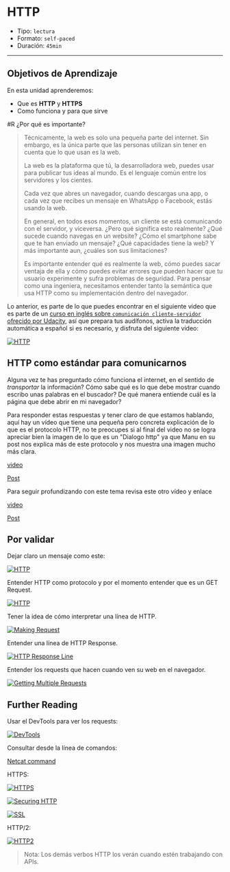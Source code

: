 # HTTP

- Tipo: `lectura`
- Formato: `self-paced`
- Duración: `45min`

***

## Objetivos de Aprendizaje

En esta unidad aprenderemos:

- Que es **HTTP** y **HTTPS**
- Como funciona y para que sirve

#R ¿Por qué es importante?

> Técnicamente, la web es solo una pequeña parte del internet. Sin embargo, es la
> única parte que las personas utilizan sin tener en cuenta que lo que usan es la
> web.
> 
> La web es la plataforma que tú, la desarrolladora web, puedes usar para publicar
> tus ideas al mundo. Es el lenguaje común entre los servidores y los cientes.
> 
> Cada vez que abres un navegador, cuando descargas una app, o cada vez que 
> recibes un mensaje en WhatsApp o Facebook, estás usando la web.
> 
> En general, en todos esos momentos, un cliente se está comunicando con el 
> servidor, y viceversa. ¿Pero qué significa esto realmente? ¿Qué sucede cuando
> navegas en un website? ¿Cómo el smartphone sabe que te han enviado un mensaje? 
> ¿Qué capacidades tiene la web? Y más importante aun, ¿cuáles son sus 
> limitaciones?
> 
> Es importante entender qué es realmente la web, cómo puedes sacar ventaja de 
> ella y cómo puedes evitar errores que pueden hacer que tu usuario experimente
> y sufra problemas de seguridad. Para pensar como una ingeniera, necesitamos 
> entender tanto la semántica que usa HTTP como su implementación dentro del 
> navegador.

Lo anterior, es parte de lo que puedes encontrar en el siguiente video que es
parte de un [curso en inglés sobre `comunicación cliente-servidor` ofrecido 
por Udacity](https://classroom.udacity.com/courses/ud897), así que prepara tus
audífonos, activa la traducción automática a español si es necesario, y disfruta
del siguiente video:

[![HTTP](https://img.youtube.com/vi/HBmOROFs8WM/0.jpg)](https://youtu.be/HBmOROFs8WM)

## HTTP como estándar para comunicarnos

Alguna vez te has preguntado cómo funciona el internet, en el sentido
de *transportar* la información? Cómo sabe qué es lo que debe mostrar cuando
escribo unas palabras en el buscador? De qué manera entiende cuál es la
página que debe abrir en mi navegador?

Para responder estas respuestas y tener claro de que estamos hablando, aquí hay
un vídeo que tiene una pequeña pero concreta explicación de lo que es el
protocolo HTTP, no te preocupes si al final del video no se logra apreciar
bien la imagen de lo que es un "Dialogo http" ya que Manu en su post nos
explica más de este protocolo y nos muestra una imagen mucho más clara.

[video](https://www.youtube.com/watch?v=iQkBZxBisO0)

[Post](https://medium.com/laboratoria-how-to/entendiendo-como-funciona-el-internet-parte-http-6c8c5e078303)

Para seguir profundizando con este tema revisa este otro vídeo y enlace

[video](https://www.youtube.com/watch?v=S975NVYbe2E)

[Post](http://es.ccm.net/contents/264-el-protocolo-http)

## Por validar

Dejar claro un mensaje como este:

[![HTTP](https://img.youtube.com/vi/HBmOROFs8WM/0.jpg)](https://youtu.be/HBmOROFs8WM)

Entender HTTP como protocolo y por el momento entender que es un GET Request.

[![HTTP](https://img.youtube.com/vi/8QjYUp3w5U0/0.jpg)](https://youtu.be/8QjYUp3w5U0)

Tener la idea de cómo interpretar una línea de HTTP.

[![Making Request](https://img.youtube.com/vi/5X7wcZuO5mU/0.jpg)](https://youtu.be/5X7wcZuO5mU)

Entender una línea de HTTP Response.

[![HTTP Response Line](https://img.youtube.com/vi/I4kUB17pTno/0.jpg)](https://youtu.be/I4kUB17pTno)

Entender los requests que hacen cuando ven su web en el navegador.

[![Getting Multiple Requests](https://img.youtube.com/vi/_dVf8u0BIvM/0.jpg)](https://youtu.be/_dVf8u0BIvM)

## Further Reading

Usar el DevTools para ver los requests:

[![DevTools](https://img.youtube.com/vi/xoYE2LIcVz0/0.jpg)](https://youtu.be/xoYE2LIcVz0)

Consultar desde la línea de comandos:

[Netcat command](https://classroom.udacity.com/courses/ud897/lessons/8080328065/concepts/81948027770923)

HTTPS:

[![HTTPS](https://img.youtube.com/vi/Xckp4VT6KCE/0.jpg)](https://youtu.be/Xckp4VT6KCE)


[![Securing HTTP](https://img.youtube.com/vi/7JKZHk0Kqxs/0.jpg)](https://youtu.be/7JKZHk0Kqxs)


[![SSL](https://img.youtube.com/vi/wIad7B_Jd6I/0.jpg)](https://youtu.be/wIad7B_Jd6I)

HTTP/2:

[![HTTP2](https://img.youtube.com/vi/rNy7pZ3HfSs/0.jpg)](https://youtu.be/rNy7pZ3HfSs)

> Nota: Los demás verbos HTTP los verán cuando estén trabajando con APIs.